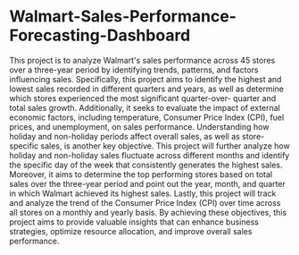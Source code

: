 # Walmart-Sales-Performance-Forecasting-Dashboard 

This project is to analyze Walmart's sales performance across 45 stores over a
three-year period by identifying trends, patterns, and factors influencing sales. Specifically,
this project aims to identify the highest and lowest sales recorded in different quarters and
years, as well as determine which stores experienced the most significant quarter-over-
quarter and total sales growth. Additionally, it seeks to evaluate the impact of external
economic factors, including temperature, Consumer Price Index (CPI), fuel prices, and
unemployment, on sales performance. Understanding how holiday and non-holiday periods
affect overall sales, as well as store-specific sales, is another key objective. This project will
further analyze how holiday and non-holiday sales fluctuate across different months and
identify the specific day of the week that consistently generates the highest sales. Moreover,
it aims to determine the top performing stores based on total sales over the three-year period
and point out the year, month, and quarter in which Walmart achieved its highest sales.
Lastly, this project will track and analyze the trend of the Consumer Price Index (CPI) over time
across all stores on a monthly and yearly basis. By achieving these objectives, this project aims
to provide valuable insights that can enhance business strategies, optimize resource
allocation, and improve overall sales performance.
